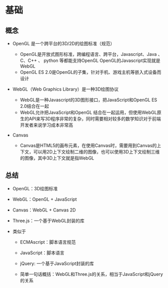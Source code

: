 # 基础

## 概念

+ OpenGL 是一个跨平台的3D/2D的绘图标准（规范）

  + OpenGL是开放式图形标准，跨编程语言、跨平台，Javascript、Java 、C、C++ 、 python 等都能支持OpenGL OpenGL的Javascript实现就是WebGL
  + OpenGL ES 2.0是OpenGL的子集，针对手机、游戏主机等嵌入式设备而设计

+ WebGL（Web Graphics Library）是一种3D绘图协议

  + WebGL是一种Javascript的3D图形接口，把JavaScript和OpenGL ES 2.0结合在一起
  + WebGL允许把JavaScript和OpenGL 结合在一起运用，但使用WebGL原生的API来写3D程序非常的复杂，同时需要相对较多的数学知识对于前端开发者来说学习成本非常高

+ Canvas

  + Canvas是HTML5的画布元素，在使用Canvas时，需要用到Canvas的上下文，可以用2D上下文绘制二维的图像，也可以使用3D上下文绘制三维的图像，其中3D上下文就是指WebGL

## 总结

+ OpenGL：3D绘图标准

+ WebGL：OpenGL + JavaScript

+ Canvas：WebGL + Canvas 2D

+ Three.js：一个基于WebGL封装的库

+ 类似于

  + ECMAscript：脚本语言规范

  + JavaScript：脚本语言

  + jQuery: 一个基于JavaScript封装的库

  + 简单一句话概括：WebGL和Three.js的关系，相当于JavaScript和jQuery的关系
